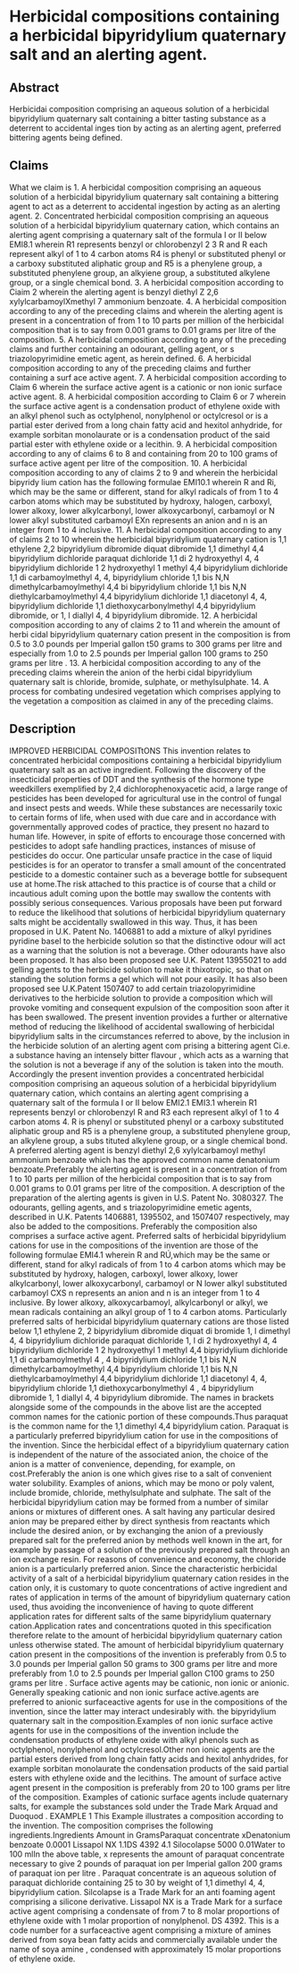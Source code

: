 # Herbicidal compositions containing a herbicidal bipyridylium quaternary salt and an alerting agent.

## Abstract
Herbicidai composition comprising an aqueous solution of a herbicidal bipyridylium quaternary salt containing a bitter tasting substance as a deterrent to accidental inges tion by acting as an alerting agent, preferred bittering agents being defined.

## Claims
What we claim is 1. A herbicidal composition comprising an aqueous solution of a herbicidal bipyridylium quaternary salt containing a bittering agent to act as a deterrent to accidental ingestion by acting as an alerting agent. 2. Concentrated herbicidal composition comprising an aqueous solution of a herbicidal bipyridylium quaternary cation, which contains an alerting agent comprising a quaternary salt of the formula I or II below EMI8.1 wherein R1 represents benzyl or chlorobenzyl 2 3 R and R each represent alkyl of 1 to 4 carbon atoms R4 is phenyl or substituted phenyl or a carboxy substituted aliphatic group and R5 is a phenylene group, a substituted phenylene group, an alkyiene group, a substituted alkylene group, or a single chemical bond. 3. A herbicidal composition according to Ciaim 2 wherein the alerting agent is benzyl diethyl Z 2,6 xylylcarbamoylXmethyl 7 ammonium benzoate. 4. A herbicidal composition according to any of the preceding claims and wherein the alerting agent is present in a concentration of from 1 to 10 parts per million of the herbicidal composition that is to say from 0.001 grams to 0.01 grams per litre of the composition. 5. A herbicidal composition according to any of the preceding claims and further containing an odourant, gelling agent, or s triazolopyrimidine emetic agent, as herein defined. 6. A herbicidal composition according to any of the preceding claims and further containing a surf ace active agent. 7. A herbicidal composition according to Claim 6 wherein the surface active agent is a cationic or non ionic surface active agent. 8. A herbicidal composition according to Claim 6 or 7 wherein the surface active agent is a condensation product of ethylene oxide with an alkyl phenol such as octylphenol, nonylphenol or octylcresol or is a partial ester derived from a long chain fatty acid and hexitol anhydride, for example sorbitan monolaurate or is a condensation product of the said partial ester with ethylene oxide or a lecithin. 9. A herbicidal composition according to any of claims 6 to 8 and containing from 20 to 100 grams of surface active agent per litre of the composition. 10. A herbicidal composition according to any of claims 2 to 9 and wherein the herbicidal bipyridy lium cation has the following formulae EMI10.1 wherein R and Ri, which may be the same or different, stand for alkyl radicals of from 1 to 4 carbon atoms which may be substituted by hydroxy, halogen, carboxyl, lower alkoxy, lower alkylcarbonyl, lower alkoxycarbonyl, carbamoyl or N lower alkyl substituted carbamoyl EXn represents an anion and n is an integer from 1 to 4 inclusive. 11. A herbicidal composition according to any of claims 2 to 10 wherein the herbicidal bipyridylium quaternary cation is 1,1 ethylene 2,2 bipyridylium dibromide diquat dibromide 1,1 dimethyl 4,4 bipyridylium dichloride paraquat dichloride 1,1 di 2 hydroxyethyl 4, 4 bipyridylium dichloride 1 2 hydroxyethyl 1 methyl 4,4 bipyridylium dichloride 1,1 di carbamoylmethyl 4, 4, bipyridylium chloride 1,1 bis N,N dimethylcarbamoylmethyl 4,4 bi bipyridylium chloride 1,1 bis N,N diethylcarbamoylmethyl 4,4 bipyridylium dichloride 1,1 diacetonyl 4, 4, bipyridylium dichloride 1,1 diethoxycarbonylmethyl 4,4 bipyridylium dibromide, or 1, l diallyl 4, 4 bipyridylium dibromide. 12. A herbicidal composition according to any of claims 2 to 11 and wherein the amount of herbi cidal bipyridylium quaternary cation present in the composition is from 0.5 to 3.0 pounds per Imperial gallon t50 grams to 300 grams per litre and especially from 1.0 to 2.5 pounds per Imperial gallon 100 grams to 250 grams per litre . 13. A herbicidal composition according to any of the preceding claims wherein the anion of the herbi cidal bipyridylium quaternary salt is chloride, bromide, sulphate, or methylsulphate. 14. A process for combating undesired vegetation which comprises applying to the vegetation a composition as claimed in any of the preceding claims.

## Description
IMPROVED HERBICIDAL COMPOSITtONS This invention relates to concentrated herbicidal compositions containing a herbicidal bipyridylium quaternary salt as an active ingredient. Following the discovery of the insecticidal properties of DDT and the synthesis of the hormone type weedkillers exemplified by 2,4 dichlorophenoxyacetic acid, a large range of pesticides has been developed for agricultural use in the control of fungal and insect pests and weeds. While these substances are necessarily toxic to certain forms of life, when used with due care and in accordance with governmentally approved codes of practice, they present no hazard to human life. However, in spite of efforts to encourage those concerned with pesticides to adopt safe handling practices, instances of misuse of pesticides do occur. One particular unsafe practice in the case of liquid pesticides is for an operator to transfer a small amount of the concentrated pesticide to a domestic container such as a beverage bottle for subsequent use at home.The risk attached to this practice is of course that a child or incautious adult coming upon the bottle may swallow the contents with possibly serious consequences. Various proposals have been put forward to reduce the likelihood that solutions of herbicidal bipyridylium quaternary salts might be accidentally swallowed in this way. Thus, it has been proposed in U.K. Patent No. 1406881 to add a mixture of alkyl pyridines pyridine basel to the herbicide solution so that the distinctive odour will act as a warning that the solution is not a beverage. Other odourants have also been proposed. It has also been proposed see U.K. Patent 13955021 to add gelling agents to the herbicide solution to make it thixotropic, so that on standing the solution forms a gel which will not pour easily. It has also been proposed see U.K.Patent 1507407 to add certain triazolopyrimidine derivatives to the herbicide solution to provide a composition which will provoke vomiting and consequent expulsion of the composition soon after it has been swallowed. The present invention provides a further or alternative method of reducing the likelihood of accidental swallowing of herbicidal bipyridylium salts in the circumstances referred to above, by the inclusion in the herbicide solution of an alerting agent com prising a bittering agent Ci.e. a substance having an intensely bitter flavour , which acts as a warning that the solution is not a beverage if any of the solution is taken into the mouth. Accordingly the present invention provides a concentrated herbicidal composition comprising an aqueous solution of a herbicidal bipyridylium quaternary cation, which contains an alerting agent comprising a quaternary salt of the formula I or II below EMI2.1 EMI3.1 wherein R1 represents benzyl or chlorobenzyl R and R3 each represent alkyl of 1 to 4 carbon atoms 4. R is phenyl or substituted phenyl or a carboxy substituted aliphatic group and R5 is a phenylene group, a substituted phenylene group, an alkylene group, a subs tituted alkylene group, or a single chemical bond. A preferred alerting agent is benzyl diethyl 2,6 xylylcarbamoyl methyl ammonium benzoate which has the approved common name denatonium benzoate.Preferably the alerting agent is present in a concentration of from 1 to 10 parts per million of the herbicidal composition that is to say from 0.001 grams to 0.01 grams per litre of the composition. A description of the preparation of the alerting agents is given in U.S. Patent No. 3080327. The odourants, gelling agents, and s triazolopyrimidine emetic agents, described in U.K. Patents 1406881, 1395502, and 1507407 respectively, may also be added to the compositions. Preferably the composition also comprises a surface active agent. Preferred salts of herbicidal bipyridylium cations for use in the compositions of the invention are those of the following formulae EMI4.1 wherein R and RÚ,which may be the same or different, stand for alkyl radicals of from 1 to 4 carbon atoms which may be substituted by hydroxy, halogen, carboxyl, lower alkoxy, lower alkylcarbonyl, lower alkoxycarbonyl, carbamoyl or N lower alkyl substituted carbamoyl CXS n represents an anion and n is an integer from 1 to 4 inclusive. By lower alkoxy, alkoxycarbamoyl, alkylcarbonyl or alkyl, we mean radicals containing an alkyl group of 1 to 4 carbon atoms. Particularly preferred salts of herbicidal bipyridylium quaternary cations are those listed below 1,1 ethylene 2, 2 bipyridylium dibromide diquat di bromide 1, l dimethyl 4, 4 bipyridylium dichloride paraquat dichloride 1, l di 2 hydroxyethyl 4, 4 bipyridylium dichloride 1 2 hydroxyethyl 1 methyl 4,4 bipyridylium dichloride 1,1 di carbamoylmethyl 4 , 4 bipyridylium dichloride 1,1 bis N,N dimethylcarbamoylmethyl 4,4 bipyridylium chloride 1,1 bis N,N diethylcarbamoylmethyl 4,4 bipyridylium dichloride 1,1 diacetonyl 4, 4, bipyridylium chloride 1,1 diethoxycarbonylmethyl 4 , 4 bipyridylium dibromide 1, 1 diallyl 4, 4 bipyridylium dibromide. The names in brackets alongside some of the compounds in the above list are the accepted common names for the cationic portion of these compounds.Thus paraquat is the common name for the 1,1 dimethyl 4,4 bipyridylium cation. Paraquat is a particularly preferred bipyridylium cation for use in the compositions of the invention. Since the herbicidal effect of a bipyridylium quaternary cation is independent of the nature of the associated anion, the choice of the anion is a matter of convenience, depending, for example, on cost.Preferably the anion is one which gives rise to a salt of convenient water solubility. Examples of anions, which may be mono or poly valent, include bromide, chloride, methylsulphate and sulphate. The salt of the herbicidal bipyridylium cation may be formed from a number of similar anions or mixtures of different ones. A salt having any particular desired anion may be prepared either by direct synthesis from reactants which include the desired anion, or by exchanging the anion of a previously prepared salt for the preferred anion by methods well known in the art, for example by passage of a solution of the previously prepared salt through an ion exchange resin. For reasons of convenience and economy, the chloride anion is a particularly preferred anion. Since the characteristic herbicidal activity of a salt of a herbicidal bipyridylium quaternary cation resides in the cation only, it is customary to quote concentrations of active ingredient and rates of application in terms of the amount of bipyridylium quaternary cation used, thus avoiding the inconvenience of having to quote different application rates for different salts of the same bipyridylium quaternary cation.Application rates and concentrations quoted in this specification therefore relate to the amount of herbicidal bipyridylium quaternary cation unless otherwise stated. The amount of herbicidal bipyridylium quaternary cation present in the compositions of the invention is preferably from 0.5 to 3.0 pounds per Imperial gallon 50 grams to 300 grams per litre and more preferably from 1.0 to 2.5 pounds per Imperial gallon C100 grams to 250 grams per litre . Surface active agents may be cationic, non ionic or anionic. Generally speaking cationic and non ionic surface active.agents are preferred to anionic surfaceactive agents for use in the compositions of the invention, since the latter may interact undesirably with. the bipyridylium quaternary salt in the composition.Examples of non ionic surface active agents for use in the compositions of the invention include the condensation products of ethylene oxide with alkyl phenols such as octylphenol, nonylphenol and octylcresol.Other non ionic agents are the partial esters derived from long chain fatty acids and hexitol anhydrides, for example sorbitan monolaurate the condensation products of the said partial esters with ethylene oxide and the lecithins. The amount of surface active agent present in the composition is preferably from 20 to 100 grams per litre of the composition. Examples of cationic surface agents include quaternary salts, for example the substances sold under the Trade Mark Arquad and Duoquod . EXAMPLE 1 This Example illustrates a composition according to the invention. The composition comprises the following ingredients.Ingredients Amount in GramsParaquat concentrate xDenatonium benzoate 0.0001 Lissapol NX 1.1DS 4392 4.1 Silocolapse 5000 0.01Water to 100 mlIn the above table, x represents the amount of paraquat concentrate necessary to give 2 pounds of paraquat ion per Imperial gallon 200 grams of paraquat ion per litre . Paraquat concentrate is an aqueous solution of paraquat dichloride containing 25 to 30 by weight of 1,1 dimethyl 4, 4, bipyridylium cation. Silcolapse is a Trade Mark for an anti foaming agent comprising a silicone derivative. Lissapol NX is a Trade Mark for a surface active agent comprising a condensate of from 7 to 8 molar proportions of ethylene oxide with 1 molar proportion of nonylphenol. DS 4392. This is a code number for a surfaceactive agent comprising a mixture of amines derived from soya bean fatty acids and commercially available under the name of soya amine , condensed with approximately 15 molar proportions of ethylene oxide.